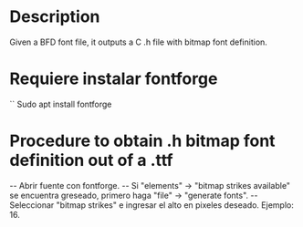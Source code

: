 # Description
Given a BFD font file, it outputs a C .h file with bitmap font definition.

# Requiere instalar fontforge

`` Sudo apt install fontforge

# Procedure to obtain .h bitmap font definition out of a .ttf

-- Abrir fuente con fontforge.
-- Si "elements" -> "bitmap strikes available" se encuentra greseado, primero haga "file" -> "generate fonts".
-- Seleccionar "bitmap strikes" e ingresar el alto en pixeles deseado. Ejemplo: 16.
